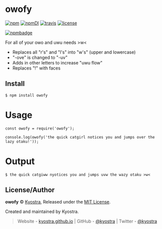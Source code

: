 # owofy
[![npm](https://img.shields.io/npm/v/owofy.svg)](https://www.npmjs.com/package/owofy)
[![npmDl](https://img.shields.io/npm/dt/owofy.svg)](https://www.npmjs.com/package/owofy)
[![travis](https://img.shields.io/travis/kyostra/owofy.svg?style=flat)](https://travis-ci.org/kyostra/owofy)
[![license](https://img.shields.io/github/license/kyostra/owofy.svg)](https://github.com/kyostra/owofy/blob/master/LICENSE)

[![npmbadge](https://nodei.co/npm/owofy.png)](https://nodei.co/npm/owofy/)

For all of your owo and uwu needs >w<

* Replaces all "r's" and "l's" into "w's" (upper and lowercase)
* "-ove" is changed to "-uv"
* Adds in other letters to increase "uwu flow"
* Replaces "!" with faces

## Install
```
$ npm install owofy
```

# Usage
```
const owofy = require('owofy');

console.log(owofy('the quick catgirl notices you and jumps over the lazy otaku!'));
```

# Output
```
$ the quick catgiww nyotices you and jumps uvw the wazy otaku >w< 
```

## License/Author
**owofy** © [Kyostra](https://github.com/kyostra), Released under the [MIT License](https://github.com/kyostra/owofy/blob/master/LICENSE).

Created and maintained by Kyostra.

> Website - [kyostra.github.io](https://kyostra.github.io) | GitHub - [@kyostra](https://github.com/kyostra) | Twitter - [@kyostra](https://twitter.com/kyostra)